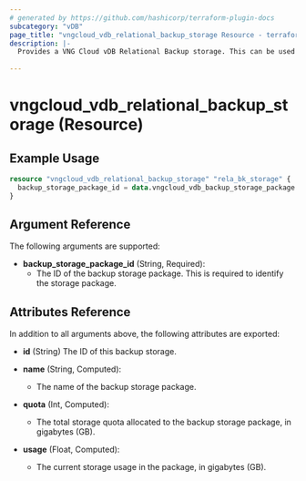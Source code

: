 ```yaml
---
# generated by https://github.com/hashicorp/terraform-plugin-docs
subcategory: "vDB"
page_title: "vngcloud_vdb_relational_backup_storage Resource - terraform-provider-vngcloud"
description: |-
  Provides a VNG Cloud vDB Relational Backup storage. This can be used to import, create, modify, and delete.
  
---
```


# vngcloud_vdb_relational_backup_storage (Resource)



## Example Usage

```terraform
resource "vngcloud_vdb_relational_backup_storage" "rela_bk_storage" {
  backup_storage_package_id = data.vngcloud_vdb_backup_storage_package.db_backup_quota_200GB.id
}
```

## Argument Reference

The following arguments are supported:

- **backup_storage_package_id** (String, Required):
    - The ID of the backup storage package. This is required to identify the storage package.

## Attributes Reference

In addition to all arguments above, the following attributes are exported:
- **id** (String) The ID of this backup storage.

- **name** (String, Computed):
    - The name of the backup storage package.

- **quota** (Int, Computed):
    - The total storage quota allocated to the backup storage package, in gigabytes (GB).

- **usage** (Float, Computed):
    - The current storage usage in the package, in gigabytes (GB).


